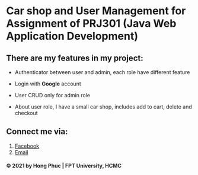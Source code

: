# Car shop and User Management for Assignment of PRJ301 (Java Web Application Development)

## There are my features in my project:

* Authenticator between user and admin, each role have different feature

* Login with **Google** account

* User CRUD only for admin role

* About user role, I have a small car shop, includes add to cart, delete and checkout

## Connect me via:
1. [Facebook](https://facebook.com/hongphuc.huynhle.1)
2. [Email](mailto:phuchlh.job@gmail.com)

#### © 2021 by Hong Phuc | FPT University, HCMC

